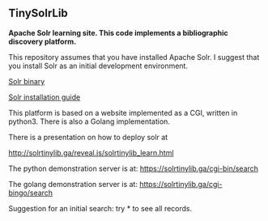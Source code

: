 ## TinySolrLib
**Apache Solr learning site.
This code implements a bibliographic discovery platform.**

This repository assumes that you have installed Apache Solr. 
I suggest that you install Solr as an initial development environment.

[Solr binary](https://www.apache.org/dyn/closer.lua/lucene/solr/8.7.0/solr-8.7.0.tgz "Solr binary")

[Solr installation guide](https://lucene.apache.org/solr/guide/8_7/installing-solr.html "Solr installation guide")

This platform is based on a website implemented as a CGI, written in python3. There is also a Golang implementation. 

There is a presentation on how to deploy solr at 

http://solrtinylib.ga/reveal.js/solrtinylib_learn.html 

The python demonstration server is at:
https://solrtinylib.ga/cgi-bin/search   

The golang demonstration server is at: 
https://solrtinylib.ga/cgi-bingo/search 

Suggestion for an initial search: try * to see all records.



